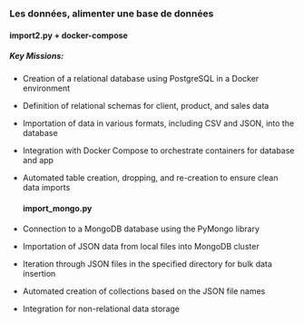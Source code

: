 ### Les données, alimenter une base de données

#### import2.py + docker-compose
##### Key Missions:

* Creation of a relational database using PostgreSQL in a Docker environment

* Definition of relational schemas for client, product, and sales data

* Importation of data in various formats, including CSV and JSON, into the database

* Integration with Docker Compose to orchestrate containers for database and app

* Automated table creation, dropping, and re-creation to ensure clean data imports

  #### import_mongo.py

* Connection to a MongoDB database using the PyMongo library

* Importation of JSON data from local files into MongoDB cluster 

* Iteration through JSON files in the specified directory for bulk data insertion

* Automated creation of collections based on the JSON file names

* Integration for non-relational data storage
